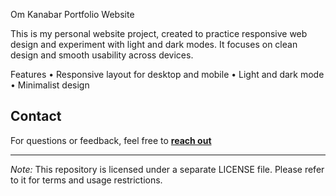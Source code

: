 Om Kanabar Portfolio Website

This is my personal website project, created to practice responsive web design and experiment with light and dark modes. It focuses on clean design and smooth usability across devices.

Features
	•	Responsive layout for desktop and mobile
	•	Light and dark mode
	•	Minimalist design

## Contact

For questions or feedback, feel free to [**reach out**](https://om-kanabar.github.io/contact.html)

---

*Note:* This repository is licensed under a separate LICENSE file. Please refer to it for terms and usage restrictions.
